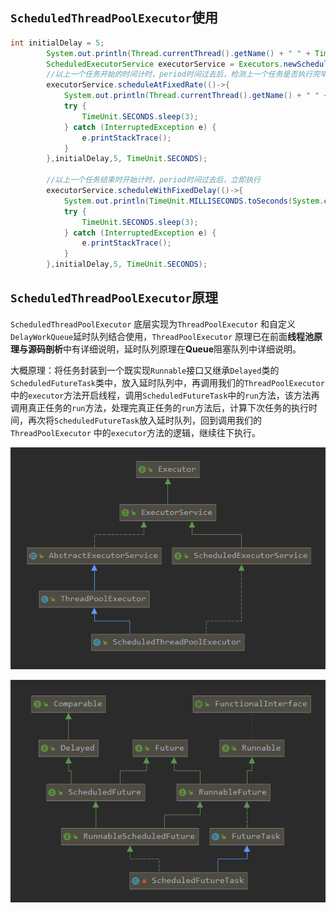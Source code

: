 ## `ScheduledThreadPoolExecutor`使用

```java
int initialDelay = 5;
        System.out.println(Thread.currentThread().getName() + " " + TimeUnit.MILLISECONDS.toSeconds(System.currentTimeMillis()));
        ScheduledExecutorService executorService = Executors.newScheduledThreadPool(1);
        //以上一个任务开始的时间计时，period时间过去后，检测上一个任务是否执行完毕，如果上一个任务执行完毕，则当前任务立即执行，如果上一个任务没有执行完毕，则需要等上一个任务执行完毕后立即执行。
        executorService.scheduleAtFixedRate(()->{
            System.out.println(Thread.currentThread().getName() + " " + TimeUnit.MILLISECONDS.toSeconds(System.currentTimeMillis()));
            try {
                TimeUnit.SECONDS.sleep(3);
            } catch (InterruptedException e) {
                e.printStackTrace();
            }
        },initialDelay,5, TimeUnit.SECONDS);

        //以上一个任务结束时开始计时，period时间过去后，立即执行
        executorService.scheduleWithFixedDelay(()->{
            System.out.println(TimeUnit.MILLISECONDS.toSeconds(System.currentTimeMillis()));
            try {
                TimeUnit.SECONDS.sleep(3);
            } catch (InterruptedException e) {
                e.printStackTrace();
            }
        },initialDelay,5, TimeUnit.SECONDS);
```

## `ScheduledThreadPoolExecutor`原理

`ScheduledThreadPoolExecutor` 底层实现为`ThreadPoolExecutor` 和自定义 `DelayWorkQueue`延时队列结合使用，`ThreadPoolExecutor` 原理已在前面**线程池原理与源码剖析**中有详细说明，延时队列原理在**Queue**阻塞队列中详细说明。

大概原理：将任务封装到一个既实现`Runnable`接口又继承`Delayed`类的`ScheduledFutureTask`类中，放入延时队列中，再调用我们的`ThreadPoolExecutor` 中的`executor`方法开启线程，调用`ScheduledFutureTask`中的`run`方法，该方法再调用真正任务的`run`方法，处理完真正任务的`run`方法后，计算下次任务的执行时间，再次将`ScheduledFutureTask`放入延时队列，回到调用我们的`ThreadPoolExecutor` 中的`executor`方法的逻辑，继续往下执行。

![](定时任务线程池类关系.png)

![](ScheduledFutureTask.png)